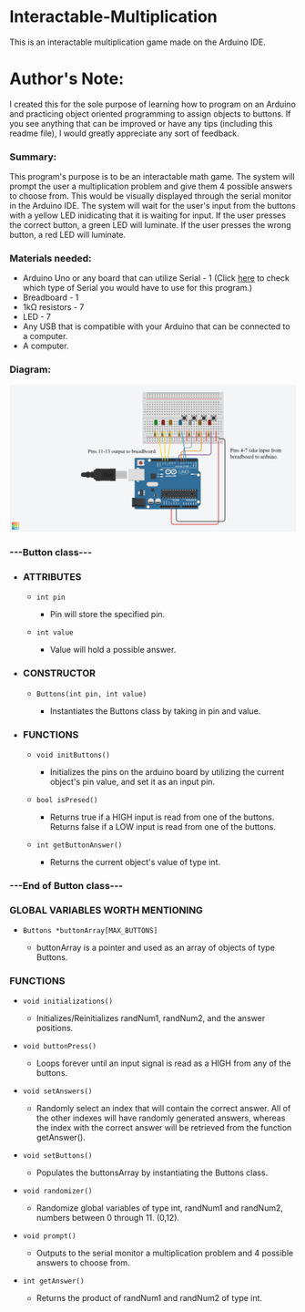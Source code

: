 # Interactable-Multiplication
This is an interactable multiplication game made on the Arduino IDE.

# Author's Note:
I created this for the sole purpose of learning how to program on an Arduino and practicing object oriented programming to assign objects to buttons.
If you see anything that can be improved or have any tips (including this readme file), I would greatly appreciate any sort of feedback.

### Summary:
This program's purpose is to be an interactable math game.
The system will prompt the user a multiplication problem and give them 4 possible answers to choose from.
This would be visually displayed through the serial monitor in the Arduino IDE.
The system will wait for the user's input from the buttons with a yellow LED inidicating that it is waiting for input.
If the user presses the correct button, a green LED will luminate.
If the user presses the wrong button, a red LED will luminate.

### Materials needed:
- Arduino Uno or any board that can utilize Serial - 1 (Click [here](https://www.arduino.cc/reference/en/language/functions/communication/serial/) to check which type of Serial you would have to use for this program.)
- Breadboard - 1
- 1kΩ resistors - 7
- LED - 7
- Any USB that is compatible with your Arduino that can be connected to a computer.
- A computer.

### Diagram:
![here](https://github.com/VueChu/Interactable-Multiplication/blob/main/MathGameDiagram.png)
### ---Button class---
- ### ATTRIBUTES
	- ```int pin```
      - Pin will store the specified pin.

	- ```int value```
		- Value will hold a possible answer.

-	### CONSTRUCTOR
    - ```Buttons(int pin, int value)```
    
      - Instantiates the Buttons class by taking in pin and value.

- ### FUNCTIONS
  - ```void initButtons()```
  
	  - Initializes the pins on the arduino board by utilizing the current object's pin value, and set it as an input pin.

  - ```bool isPresed()```
  
    - Returns true if a HIGH input is read from one of the buttons. Returns false if a LOW input is read from one of the buttons.

  - ```int getButtonAnswer()```

    - Returns the current object's value of type int.

### ---End of Button class---
### GLOBAL VARIABLES WORTH MENTIONING

- ```Buttons *buttonArray[MAX_BUTTONS]```

  - buttonArray is a pointer and used as an array of objects of type Buttons.

### FUNCTIONS
- ```void initializations()```

  - Initializes/Reinitializes randNum1, randNum2, and the answer positions.

- ```void buttonPress()```
  
  - Loops forever until an input signal is read as a HIGH from any of the buttons. 

- ```void setAnswers()```

  - Randomly select an index that will contain the correct answer. All of the other indexes will have randomly generated answers, whereas the index with the correct answer will be retrieved from the function getAnswer().

- ```void setButtons()```

  - Populates the buttonsArray by instantiating the Buttons class.

- ```void randomizer()```

  - Randomize global variables of type int, randNum1 and randNum2, numbers between 0 through 11. (0,12). 

- ```void prompt()```

  - Outputs to the serial monitor a multiplication problem and 4 possible answers to choose from.

- ```int getAnswer()```

  - Returns the product of randNum1 and randNum2 of type int.


